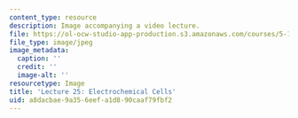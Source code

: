 ```yaml
---
content_type: resource
description: Image accompanying a video lecture.
file: https://ol-ocw-studio-app-production.s3.amazonaws.com/courses/5-111-principles-of-chemical-science-fall-2008/a8dacbae9a356eefa1d890caaf79fbf2_25.jpg
file_type: image/jpeg
image_metadata:
  caption: ''
  credit: ''
  image-alt: ''
resourcetype: Image
title: 'Lecture 25: Electrochemical Cells'
uid: a8dacbae-9a35-6eef-a1d8-90caaf79fbf2
---
```

